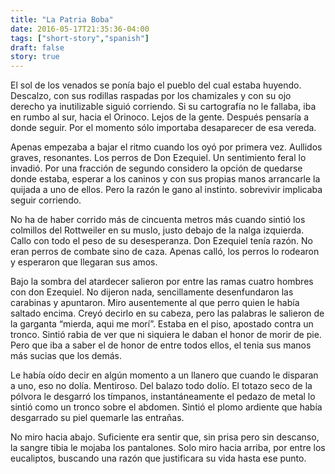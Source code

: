 ```yaml
---
title: "La Patria Boba"
date: 2016-05-17T21:35:36-04:00
tags: ["short-story","spanish"]
draft: false
story: true
---
```


El sol de los venados se ponía bajo el pueblo del cual estaba huyendo. Descalzo, con sus rodillas raspadas por los chamizales y con su ojo derecho ya inutilizable siguió corriendo. Si su cartografía no le fallaba, iba en rumbo al sur, hacia el Orinoco. Lejos de la gente. Después pensaría a donde seguir. Por el momento sólo importaba desaparecer de esa vereda.  

Apenas empezaba a bajar el ritmo cuando los oyó por primera vez. Aullidos graves, resonantes. Los perros de Don Ezequiel. Un sentimiento feral lo invadió. Por una fracción de segundo considero la opción de quedarse donde estaba, esperar a los caninos y con sus propias manos arrancarle la quijada a uno de ellos. Pero la razón le gano al instinto. sobrevivir implicaba seguir corriendo.  

No ha de haber corrido más de cincuenta metros más cuando sintió los colmillos del Rottweiler en su muslo, justo debajo de la nalga izquierda. Callo con todo el peso de su desesperanza. Don Ezequiel tenía razón. No eran perros de combate sino de caza. Apenas calló, los perros lo rodearon y esperaron que llegaran sus amos.   

Bajo la sombra del atardecer salieron por entre las ramas cuatro hombres con don Ezequiel. No dijeron nada, sencillamente desenfundaron las carabinas y apuntaron. Miro ausentemente al que perro quien le había saltado encima. Creyó decirlo en su cabeza, pero las palabras le salieron de la garganta “mierda, aqui me morí”. Estaba en el piso, apostado contra un tronco. Sintió rabia de ver que ni siquiera le daban el honor de morir de pie. Pero que iba a saber el de honor de entre todos ellos, el tenia sus manos más sucias que los demás.  

Le había oído decir en algún momento a un llanero que cuando le disparan a uno, eso no dolía. Mentiroso. Del balazo todo dolío. El totazo seco de la pólvora le desgarró los tímpanos, instantáneamente el pedazo de metal lo sintió como un tronco sobre el abdomen. Sintió el plomo ardiente que había desgarrado su piel quemarle las entrañas.  

No miro hacia abajo. Suficiente era sentir que, sin prisa pero sin descanso, la sangre tibia le mojaba los pantalones. Solo miro hacia arriba, por entre los eucaliptos, buscando una razón que justificara su vida hasta ese punto.   


